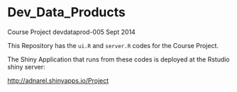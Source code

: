 Dev_Data_Products
=================

Course Project
devdataprod-005
Sept 2014

This Repository has the `ui.R` and `server.R` codes for the Course Project.

The Shiny Application that runs from these codes is deployed at the Rstudio shiny server:

http://adnarel.shinyapps.io/Project
